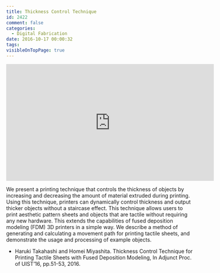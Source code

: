 ```yaml
---
title: Thickness Control Technique
id: 2422
comment: false
categories:
  - Digital Fabrication
date: 2016-10-17 00:00:32
tags:
visibleOnTopPage: true
---
```



<iframe width="560" height="315" src="https://www.youtube.com/embed/fL9W5oxfj3g" frameborder="0" allowfullscreen></iframe>


We present a printing technique that controls the thickness of objects by increasing and decreasing the amount of material extruded during printing. Using this technique, printers can dynamically control thickness and output thicker objects without a staircase effect. This technique allows users to print aesthetic pattern sheets and objects that are tactile without requiring any new hardware. This extends the capabilities of fused deposition modeling (FDM) 3D printers in a simple way. We describe a method of generating and calculating a movement path for printing tactile sheets, and demonstrate the usage and processing of example objects.

*   Haruki Takahashi and Homei Miyashita. Thickness Control Technique for Printing Tactile Sheets with Fused Deposition Modeling, In Adjunct Proc. of UIST’16, pp.51-53, 2016.
